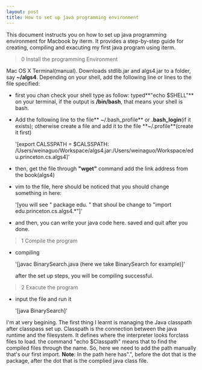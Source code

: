 ```yaml
---
layout: post
title: How to set up java programming environment 
---
```


This document instructs you on how to set up java programming environment for Macbook by iterm. It provides a step-by-step guide for creating, compiling and exacuting my first java program using iterm.

> 0 Install the programming Environment

Mac OS X Terminal(manual). Downloads stdlib.jar and algs4.jar to a folder, say **~/algs4**. Depending on your shell, add the following line or lines to the file specified:

* first you chan check your shell type as follow:
  typed**\"echo $SHELL\"** on your terminal, if the output is **/bin/bash**, that means your shell is bash.
* Add the following line to the file** ~/.bash_profile** or **.bash_login**(if it exists);
  otherwise create a file and add it to the file **~/.profile**(create it first)
    
    '[export CALSSPATH = $CALSSPATH: /Users/weinaguo/Workspace/algs4.jar:/Users/weinaguo/Workspace/edu.princeton.cs.algs4]'

* then, get the file through **"wget"** command add the link address from the book(algs4)
* vim to the file, here should be noticed that you should change something in here:
    
    '[you will see \" package edu. \" that shoul be change to \"import edu.princeton.cs.algs4.\*\"]'

* and then, you can write your java code here. saved and quit after you done.

> 1 Compile the program

* compiling
    
    '[javac BinarySearch.java (here we take BinarySearch for example)]'
  
    after the set up steps, you will be compiling successful.

>2 Exacute the program

* input the file and run it
    
    '[java BinarySearch]'
  
I'm at very begining. The first thing I learnt is managing the Java classpath after classpass set up. Classpath is the connection between the java runtime and the filesystem. It defines where the interpreter looks forclass files to load. the command "echo $Classpath" means that to find the compiled files through the name. So, here we need to add the path manually that's our first import. 
**Note**:
In the path here has".", before the dot that is the package, after the dot that is the complied java class file.
